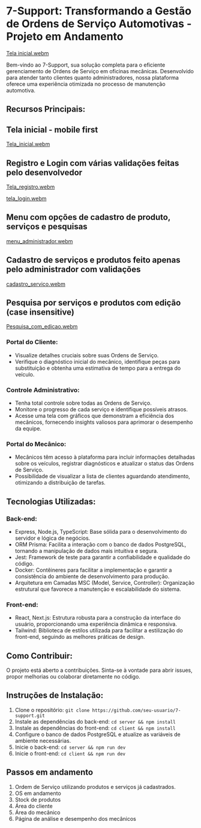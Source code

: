 # 7-Support: Transformando a Gestão de Ordens de Serviço Automotivas - Projeto em Andamento

[Tela inicial.webm](https://github.com/CleytonAlves07/7-Support/assets/89083420/50a9bffb-4cf7-43f1-be94-ee60cecd0e53)


Bem-vindo ao 7-Support, sua solução completa para o eficiente gerenciamento de Ordens de Serviço em oficinas mecânicas. Desenvolvido para atender tanto clientes quanto administradores, nossa plataforma oferece uma experiência otimizada no processo de manutenção automotiva.

## Recursos Principais:

## Tela inicial - mobile first

[Tela_inicial.webm](https://github.com/CleytonAlves07/7-Support/assets/89083420/7cae621b-c6e2-4a26-8cd5-cd1b15ba2e3e)




## Registro e Login com várias validações feitas pelo desenvolvedor

[Tela_registro.webm](https://github.com/CleytonAlves07/7-Support/assets/89083420/8ba2aee8-8466-40e6-8603-23ef0479f0fd)


[tela_login.webm](https://github.com/CleytonAlves07/7-Support/assets/89083420/4974cca2-8e1c-45cd-b588-40bedecf6b24)

## Menu com opções de cadastro de produto, serviços e pesquisas
[menu_administrador.webm](https://github.com/CleytonAlves07/7-Support/assets/89083420/7e08172c-eae8-4cc1-9f00-77e043f7b7b2)

## Cadastro de serviços e produtos feito apenas pelo administrador com validações

[cadastro_servico.webm](https://github.com/CleytonAlves07/7-Support/assets/89083420/0240208e-bdf7-44ba-9c29-e649cebfed81)

## Pesquisa por serviços e produtos com edição (case insensitive)

[Pesquisa_com_edicao.webm](https://github.com/CleytonAlves07/7-Support/assets/89083420/d61b1ee1-fb1b-48b3-93e1-976a9ef96513)




### Portal do Cliente:
- Visualize detalhes cruciais sobre suas Ordens de Serviço.
- Verifique o diagnóstico inicial do mecânico, identifique peças para substituição e obtenha uma estimativa de tempo para a entrega do veículo.

### Controle Administrativo:
- Tenha total controle sobre todas as Ordens de Serviço.
- Monitore o progresso de cada serviço e identifique possíveis atrasos.
- Acesse uma tela com gráficos que demonstram a eficiência dos mecânicos, fornecendo insights valiosos para aprimorar o desempenho da equipe.

### Portal do Mecânico:
- Mecânicos têm acesso à plataforma para incluir informações detalhadas sobre os veículos, registrar diagnósticos e atualizar o status das Ordens de Serviço.
- Possibilidade de visualizar a lista de clientes aguardando atendimento, otimizando a distribuição de tarefas.

## Tecnologias Utilizadas:

### Back-end:
- Express, Node.js, TypeScript: Base sólida para o desenvolvimento do servidor e lógica de negócios.
- ORM Prisma: Facilita a interação com o banco de dados PostgreSQL, tornando a manipulação de dados mais intuitiva e segura.
- Jest: Framework de teste para garantir a confiabilidade e qualidade do código.
- Docker: Contêineres para facilitar a implementação e garantir a consistência do ambiente de desenvolvimento para produção.
- Arquitetura em Camadas MSC (Model, Service, Controller): Organização estrutural que favorece a manutenção e escalabilidade do sistema.

### Front-end:
- React, Next.js: Estrutura robusta para a construção da interface do usuário, proporcionando uma experiência dinâmica e responsiva.
- Tailwind: Biblioteca de estilos utilizada para facilitar a estilização do front-end, seguindo as melhores práticas de design.

## Como Contribuir:

O projeto está aberto a contribuições. Sinta-se à vontade para abrir issues, propor melhorias ou colaborar diretamente no código.

## Instruções de Instalação:

1. Clone o repositório: `git clone https://github.com/seu-usuario/7-support.git` 
2. Instale as dependências do back-end: `cd server && npm install`
3. Instale as dependências do front-end: `cd client && npm install`
4. Configure o banco de dados PostgreSQL e atualize as variáveis de ambiente necessárias.
5. Inicie o back-end: `cd server && npm run dev`
6. Inicie o front-end: `cd client && npm run dev`

## Passos em andamento
1. Ordem de Serviço utilizando produtos e serviços já cadastrados.
2. OS em andamento
3. Stock de produtos
4. Área do cliente
5. Área do mecânico
6. Página de análise e desempenho dos mecânicos
